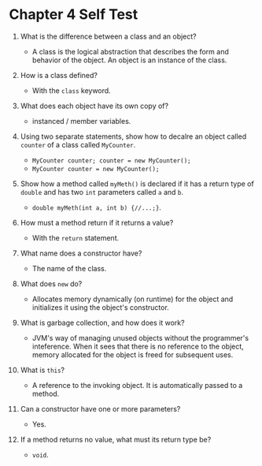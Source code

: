 # Chapter 4 Self Test

1. What is the difference between a class and an object?
   - A class is the logical abstraction that describes the form and behavior of the object. An object is an instance of the class.
  
2. How is a class defined?
   - With the `class` keyword.
  
3. What does each object have its own copy of?
   - instanced / member variables.
  
4. Using two separate statements, show how to decalre an object called `counter` of a class called `MyCounter`.
   - `MyCounter counter; counter = new MyCounter();`
   - `MyCounter counter = new MyCounter();`
  
5. Show how a method called `myMeth()` is declared if it has a return type of `double` and has two `int` parameters called `a` and `b`.
   - `double myMeth(int a, int b) {//...;}`.
  
6. How must a method return if it returns a value?
   - With the `return` statement.
  
7. What name does a constructor have?
   - The name of the class.
  
8. What does `new` do?
   - Allocates memory dynamically (on runtime) for the object and initializes it using the object's constructor.
  
9. What is garbage collection, and how does it work?
   - JVM's way of managing unused objects without the programmer's inteference. When it sees that there is no reference to the object, memory allocated for the object is freed for subsequent uses.
  
10. What is `this`?
    - A reference to the invoking object. It is automatically passed to a method.
   
11. Can a constructor have one or more parameters?
    - Yes.
   
12. If a method returns no value, what must its return type be?
    - `void`.
